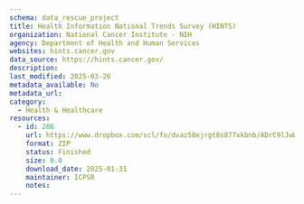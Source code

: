 ```yaml
---
schema: data_rescue_project 
title: Health Information National Trends Survey (HINTS)
organization: National Cancer Institute - NIH
agency: Department of Health and Human Services
websites: hints.cancer.gov
data_source: https://hints.cancer.gov/
description: 
last_modified: 2025-03-26
metadata_available: No
metadata_url: 
category:
  - Health & Healthcare 
resources:
  - id: 286
    url: https://www.dropbox.com/scl/fo/dvaz58ejrgt8s877xkbnb/ADrC9lJwWooqZAC5YwSrJ-4?rlkey=h045e7mkjalclsnf37yrqcgek&dl=0
    format: ZIP
    status: Finished
    size: 0.0
    download_date: 2025-01-31
    maintainer: ICPSR
    notes: 
---
```

